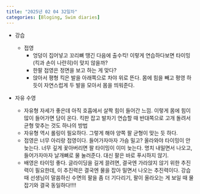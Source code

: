 ```yaml
---
title: "2025년 02 04 32일차"
categories: [Bloging, Swim diaries]
---
```


- 강습
  - 접영
    - 엉덩이 집어넣고 꼬리뼈 땡긴 다음에 출수킥! 이렇게 연습하다보면 타이밍(킥과 손이 나란히)이 맞지 않을까? 
    - 한팔 접영은 정면을 보고 하는 게 맞다? 
    - 앉아서 평형 킥은 발을 아래쪽으로 차야 위로 뜬다. 몸에 힘을 빼고 평영 하듯이 자연스럽게 두 발을 모아서 몸을 띄워준다.

- 자유 수영
  - 자유형 자세가 좋은데 아직 호흡에서 살짝 힘이 들어간 느낌. 이렇게 몸에 힘이 많이 들어가면 담이 온다. 킥판 잡고 발차기 연습할 때 반대쪽으로 고개 돌려서 균형 맞추는 것도 하나의 방법
  - 자유형 역시 롤링이 필요하다. 그렇게 해야 양쪽 팔 균형이 맞는 듯 하다.
  - 접영은 너무 아리랑 접영이다. 들어가자마자 가슴 밀고? 올라와야 타이밍이 안 늦는다. 너무 깊게 꽃아버리면 팔 타이밍이 이미 늦는다. 명치 내밀면서 나오고, 들어가자마자 날개뼈로 물 눌러준다. 대신 팔은 바로 푸시하지 않기.
  - 배영은 타이밍 좋다. 글라이딩을 길게 끌려면, 결국엔 가라앉지 않기 위한 추진력이 필요한데, 이 추진력은 결국엔 물을 잡아 밀면서 나오는 추진력이다. 강습 때 선생님이 말씀하신 수면의 팔을 좀 더 기다리기, 팔이 올라오는 게 보일 때 물 잡기와 결국 동일하다!!!!